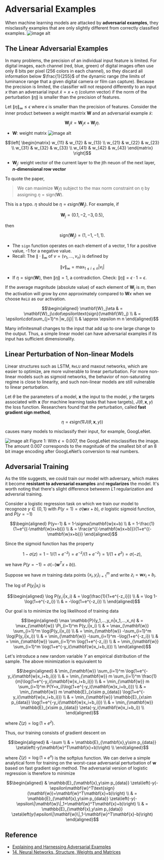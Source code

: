 # Adversarial Examples
When machine learning models are attacked by **adversarial examples**, they misclassify examples that are only slightly different from correctly classified examples. 
![image alt](https://github.com/levi0206/ML-group-github/blob/0f7eda42f618ef8854663d61ca506862cdc57870/image/panda%20gibbon.png)

## The Linear Adversarial Examples
In many problems, the precision of an individual input feature is limited. For digital images, each channel (red, blue, green) of digital images often use only 8 bits per pixel (256 colors in each channel), so they discard all information below $`\frac{1}{255}`$ of the dynamic range (the limits of luminance range that a given digital camera or film can capture). Because the precision is limited, the classifier will not respond differently to an input $x$ than an adversarial input $\tilde{x}=x+\eta$ (column vector) if the norm of the perturbation $`\| \eta\|`$ is smaller than the precision of features. 

Let $`\|\eta\|_{\infty}\leq\epsilon`$ where $`\epsilon`$ is smaller than the precision of features. Consider the inner product between a weight maxtrix $\mathbf{W}$ and an adversarial example $`\tilde{x}`$:
```math
\mathbf{W}_j\tilde{x}=\mathbf{W}_j x+\mathbf{W}_j\eta.
```
- $\mathbf{W}$: weight matrix
![image alt](https://github.com/levi0206/ML-group-github/blob/f21e5edd05917ff7ab13a68bf84040db145a70b1/image/weight%20matrix.png)
```math
\left[
\begin{matrix}
w_{11} & w_{12} & w_{13} \\
w_{21} & w_{22} & w_{23} \\
w_{31} & w_{32} & w_{33} \\
w_{41} & w_{42} & w_{43} 
\end{matrix}
\right]
```
- $\mathbf{W}_j$: weight vector of the current layer to the jth neuon of the next layer, **$n$-dimensional row vector**
  
To quote the paper,
> We can maximize $`\mathbf{W}_j\eta`$ subject to the max norm constraint on $\eta$ by assigning $`\eta=\text{sign}(\mathbf{W})`$.

This is a typo. $\eta$ should be $`\eta=\epsilon\text{sign}(\mathbf{W}_j)`$. For example, if
```math
\mathbf{W}_j=(0.1,-2,-3,0.5),
```
then
```math
\text{sign}(\mathbf{W}_j)=(1,-1,-1,1).
```
- The `sign` function operates on each element of a vector, 1 for a positive value, -1 for a negative value.
- Recall: The $`\|\cdot\|_{\infty}`$ of $v=(v_1,...,v_n)$ is defined by
```math
\|v\|_{\infty}=\max_{1\leq i\leq n} |v_i|
```
- If $`\eta=\text{sign}(\mathbf{W})`$, then $`\|\eta\|=1`$, a contradiction.
Check: $`\|\eta\|=\epsilon\cdot 1=\epsilon`$.

If the average magnitude (absolute value) of each element of $`\mathbf{W}_j`$ is $m$, then the activation will grow by $\epsilon m n$ approximately compared to $`\mathbf{W} x`$ when we choose `ReLU` as our activation. 
```math
\begin{aligned}
\mathbf{W}_j\eta & = \mathbf{W}_j\cdot\epsilon\text{sign}(\mathbf{W}_j) \\
                 & = \epsilon\cdot\sum_{j=1}^n |w_{ij}| \\
                 & \approx \epsilon m n
\end{aligned}
```
Many infinitesmall changes to the input that add up to one large change to the output. Thus, a simple linear model can have adversarial examples if its input has sufficient dimensionality.

## Linear Perturbation of Non-linear Models
Linear structures such as LSTM, `ReLU` and maxout networks, which are easier to optimize, are more vulnerable to linear perturbation. For more non-linear models such as sigmoid networks, the behavior of non-saturating regime is close to linearity, and such non-linear models are still vulnerable to linear perturbation.

Let $\theta$ be the parameters of a model, $\mathbf{x}$ the input to the model, $y$ the targets associated with $\mathbf{x}$ (for machine learning tasks that have targets), $`J(\theta,\mathbf{x},y)`$ the loss function. Researchers found that the perturbation, called **fast gradient sign method**, 
```math
\eta=\epsilon\text{sign}(\nabla J(\theta,\mathbf{x},y))
```
causes many models to misclassify their input, for example, GoogLeNet.  

![image alt](https://github.com/levi0206/ML-group-github/blob/aaaeff18338dea0514f6e8fd90715a426ada979e/image/panda%20gibbon%20example.png)
Figure 1: With $`\epsilon=0.007`$, the GoogLeNet misclassifies the image. The amount 0.007 corresponds to the magnitude of the smallest bit of an 8 bit image encoding after GoogLeNet’s conversion to real numbers.

## Adversarial Training 
As the title suggests, we could train our model with adversary, which makes it become **resistant to adversarial examples** and **regularizes** the model. It's worth noting that there's slight difference betweenn $L1$ regularization and adversrial training. 

Consider a logistic regression task on which we train our model to recognoze $`y\in\{0,1\}`$ with $`P(y=1)=\sigma(\mathbf{w}x+b)`$, $\sigma$ logistic sigmoid function, and $`P(y=-1)`$ 
```math
\begin{aligned}
P(y=-1) & = 1-\sigma(\mathbf{w}x+b) \\
        & = 1-\frac{1}{1+e^{(-\mathbf{w}x+b)}} \\
        & = \frac{e^{(-\mathbf{w}x+b)}}{1+e^{(-\mathbf{w}x+b)}}
\end{aligned}
```
Since the sigmoid function has the property
```math
1-\sigma(z)=1-1/(1+e^{-z})=e^{-z}/(1+e^{-z})=1/(1+e^z)=\sigma(-z),
```
we have $`P(y=-1)=\sigma(-(\mathbf{w}^Tx+b))`$. 

Suppose we have $m$ training data points $`\{x_i,y_i\}_{i=1}^m`$ and write $`z_i=\mathbf{w}x_i+b_i`$. 

The log of $`P(y_i|x_i)`$ is
```math
\begin{aligned}
\log P(y_i|x_i) & = \log(\frac{1}{1+e^{-z_i}}) \\
                & = \log 1-\log(1+e^{-z_i}) \\ 
                & = -\log(1+e^{-z_i}) \\
\end{aligned}
```

Our goal is to minimize the log likelihood of training data 
```math
\begin{aligned}
\max \mathbb{P}(y_1,...,y_n|x_1,...,x_n) & = \max_{\mathbf{w}} \Pi_{i=1}^m P(y_i|x_i) \\
                                         & = \max_{\mathbf{w}} \sum_{i=1}^m \log(P(y_i|x_i)) \\
                                         & = \min_{\mathbf{w}} -\sum_{i=1}^m \log(P(y_i|x_i)) \\
                                         & = \min_{\mathbf{w}} -\sum_{i=1}^m -\log(1+e^{-z_i}) \\
                                         & = \min_{\mathbf{w}} \sum_{i=1}^m \log(1+e^{-z_i}) \\
                                         & = \min_{\mathbf{w}} \sum_{i=1}^m \log(1+e^{-y_i(\mathbf{w}x_i+b_i)}) \\ 
\end{aligned}
```
Let's introduce a new random variable $Y$ an empirical distribution of the sample. The above minimization is equivalent to
```math
\begin{aligned}
& \min_{\mathbf{w}} \sum_{i=1}^m \log(1+e^{-y_i(\mathbf{w}x_i+b_i)}) \\
& = \min_{\mathbf{w}} m \sum_{i=1}^m \frac{1}{m}\log(1+e^{-y_i(\mathbf{w}x_i+b_i)}) \\
& = \min_{\mathbf{w}} m \sum_{i=1}^m P(Y=x_i)\log(1+e^{-y_i(\mathbf{w}x_i+b_i)}) \\
& = \min_{\mathbf{w}} m \mathbb{E}_{x\sim p_{data}} \log(1+e^{-y_i(\mathbf{w}x_i+b_i)}) \\
& = \min_{\mathbf{w}} \mathbb{E}_{x\sim p_{data}} \log(1+e^{-y_i(\mathbf{w}x_i+b_i)}) \\
& = \min_{\mathbf{w}} \mathbb{E}_{x\sim p_{data}} \zeta(-y_i(\mathbf{w}x_i+b_i)) \\
\end{aligned}
```
where $`\zeta(z)=\log(1+e^z)`$.

Thus, our training consists of gradient descent on 
```math
\begin{aligned}
& -\sum \\
& = \mathbb{E}_{\mathbf{x},y\sim p_{data}} \zeta\left(-y(\mathbf{w}^T\mathbf{x}+b)\right) \\
\end{aligned}
```
where $`\zeta(z)=\log(1+e^x)`$ is the softplus function. We can derive a simple analytical form for training on the worst-case adversarial perturbation of $\mathbf{w}$ based on fast gradient sign method. The adversarial version of logistic regression is therefore to minimize
```math
\begin{aligned}
& \mathbb{E}_{\mathbf{x},y\sim p_{data}} \zeta\left(-y(-\epsilon\mathbf{w}^T\text{sign}(\mathbf{w})+\mathbf{w}^T\mathbf{x}+b)\right) \\
& = \mathbb{E}_{\mathbf{x},y\sim p_{data}} \zeta\left(-y(-\epsilon\|\mathbf{w}\|_1+\mathbf{w}^T\mathbf{x}+b)\right) \\
& = \mathbb{E}_{\mathbf{x},y\sim p_{data}} \zeta\left(y(\epsilon\|\mathbf{w}\|_1-\mathbf{w}^T\mathbf{x}-b)\right)
\end{aligned}
```


## Reference
- [Explaining and Harnessing Adversarial Examples](https://arxiv.org/abs/1412.6572)
- [14. Neural Networks, Structure, Weights and Matrices](https://python-course.eu/machine-learning/neural-networks-structure-weights-and-matrices.php)

  
